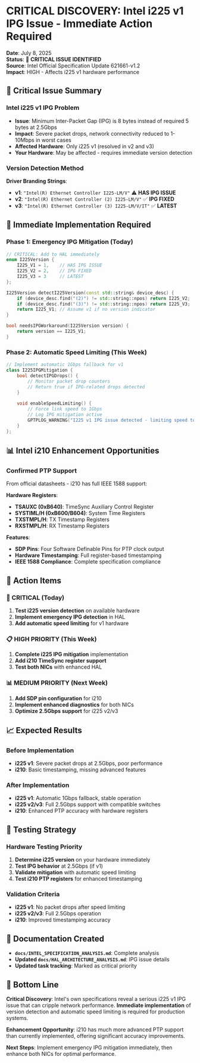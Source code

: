 # CRITICAL DISCOVERY: Intel i225 v1 IPG Issue - Immediate Action Required

**Date**: July 8, 2025  
**Status**: 🚨 **CRITICAL ISSUE IDENTIFIED**  
**Source**: Intel Official Specification Update 621661-v1.2  
**Impact**: HIGH - Affects i225 v1 hardware performance

## 🚨 **Critical Issue Summary**

### **Intel i225 v1 IPG Problem**
- **Issue**: Minimum Inter-Packet Gap (IPG) is 8 bytes instead of required 5 bytes at 2.5Gbps
- **Impact**: Severe packet drops, network connectivity reduced to 1-10Mbps in worst cases
- **Affected Hardware**: Only i225 v1 (resolved in v2 and v3)
- **Your Hardware**: May be affected - requires immediate version detection

### **Version Detection Method**
**Driver Branding Strings**:
- **v1**: `"Intel(R) Ethernet Controller I225-LM/V"` ⚠️ **HAS IPG ISSUE**
- **v2**: `"Intel(R) Ethernet Controller (2) I225-LM/V"` ✅ **IPG FIXED**
- **v3**: `"Intel(R) Ethernet Controller (3) I225-LM/V/IT"` ✅ **LATEST**

## 🔧 **Immediate Implementation Required**

### **Phase 1: Emergency IPG Mitigation (Today)**
```cpp
// CRITICAL: Add to HAL immediately
enum I225Version {
    I225_V1 = 1,    // HAS IPG ISSUE
    I225_V2 = 2,    // IPG FIXED  
    I225_V3 = 3     // LATEST
};

I225Version detectI225Version(const std::string& device_desc) {
    if (device_desc.find("(2)") != std::string::npos) return I225_V2;
    if (device_desc.find("(3)") != std::string::npos) return I225_V3;
    return I225_V1; // Assume v1 if no version indicator
}

bool needsIPGWorkaround(I225Version version) {
    return version == I225_V1;
}
```

### **Phase 2: Automatic Speed Limiting (This Week)**
```cpp
// Implement automatic 1Gbps fallback for v1
class I225IPGMitigation {
    bool detectIPGDrops() {
        // Monitor packet drop counters
        // Return true if IPG-related drops detected
    }
    
    void enableSpeedLimiting() {
        // Force link speed to 1Gbps
        // Log IPG mitigation active
        GPTPLOG_WARNING("I225 v1 IPG issue detected - limiting speed to 1Gbps");
    }
};
```

## 📊 **Intel i210 Enhancement Opportunities**

### **Confirmed PTP Support**
From official datasheets - i210 has full IEEE 1588 support:

**Hardware Registers**:
- **TSAUXC (0xB640)**: TimeSync Auxiliary Control Register
- **SYSTIML/H (0xB600/B604)**: System Time Registers  
- **TXSTMPL/H**: TX Timestamp Registers
- **RXSTMPL/H**: RX Timestamp Registers

**Features**:
- **SDP Pins**: Four Software Definable Pins for PTP clock output
- **Hardware Timestamping**: Full register-based timestamping
- **IEEE 1588 Compliance**: Complete specification compliance

## 🎯 **Action Items**

### **🚨 CRITICAL (Today)**
1. **Test i225 version detection** on available hardware
2. **Implement emergency IPG detection** in HAL
3. **Add automatic speed limiting** for v1 hardware

### **📋 HIGH PRIORITY (This Week)**  
1. **Complete i225 IPG mitigation** implementation
2. **Add i210 TimeSync register support**
3. **Test both NICs** with enhanced HAL

### **📊 MEDIUM PRIORITY (Next Week)**
1. **Add SDP pin configuration** for i210
2. **Implement enhanced diagnostics** for both NICs
3. **Optimize 2.5Gbps support** for i225 v2/v3

## 📈 **Expected Results**

### **Before Implementation**
- **i225 v1**: Severe packet drops at 2.5Gbps, poor performance
- **i210**: Basic timestamping, missing advanced features

### **After Implementation**
- **i225 v1**: Automatic 1Gbps fallback, stable operation
- **i225 v2/v3**: Full 2.5Gbps support with compatible switches
- **i210**: Enhanced PTP accuracy with hardware registers

## 🔬 **Testing Strategy**

### **Hardware Testing Priority**
1. **Determine i225 version** on your hardware immediately
2. **Test IPG behavior** at 2.5Gbps (if v1)
3. **Validate mitigation** with automatic speed limiting
4. **Test i210 PTP registers** for enhanced timestamping

### **Validation Criteria**
- **i225 v1**: No packet drops after speed limiting
- **i225 v2/v3**: Full 2.5Gbps operation
- **i210**: Improved timestamping accuracy

## 📝 **Documentation Created**

- **`docs/INTEL_SPECIFICATION_ANALYSIS.md`**: Complete analysis
- **Updated `docs/HAL_ARCHITECTURE_ANALYSIS.md`**: IPG issue details
- **Updated task tracking**: Marked as critical priority

## 🎯 **Bottom Line**

**Critical Discovery**: Intel's own specifications reveal a serious i225 v1 IPG issue that can cripple network performance. **Immediate implementation** of version detection and automatic speed limiting is required for production systems.

**Enhancement Opportunity**: i210 has much more advanced PTP support than currently implemented, offering significant accuracy improvements.

**Next Steps**: Implement emergency IPG mitigation immediately, then enhance both NICs for optimal performance.
